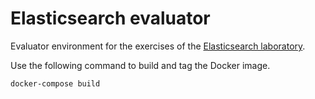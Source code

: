 # Elasticsearch evaluator
Evaluator environment for the exercises of the [Elasticsearch laboratory](https://github.com/bi-labor/elasticsearch).

Use the following command to build and tag the Docker image.

```bash
docker-compose build
```
